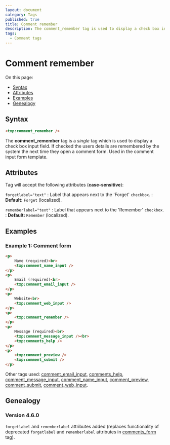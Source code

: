 ```yaml
---
layout: document
category: Tags
published: true
title: Comment remember
description: The comment_remember tag is used to display a check box input field.
tags:
  - Comment tags
---
```


# Comment remember

On this page:

* [Syntax](#syntax)
* [Attributes](#attributes)
* [Examples](#examples)
* [Genealogy](#genealogy)

## Syntax

~~~ html
<txp:comment_remember />
~~~

The **comment_remember** tag is a *single* tag which is used to display a check box input field. If checked the users details are remembered by the system the next time they open a comment form. Used in the comment input form template.

## Attributes

Tag will accept the following attributes (**case-sensitive**):

`forgetlabel="text"`
: Label that appears next to the 'Forget' `checkbox`.
: **Default:** `Forget` (localized).

`rememberlabel="text"`
: Label that appears next to the 'Remember' `checkbox`.
: **Default:** `Remember` (localized).

## Examples

### Example 1: Comment form

~~~ html
<p>
    Name (required)<br>
    <txp:comment_name_input />
</p>
<p>
    Email (required)<br>
    <txp:comment_email_input />
</p>
<p>
    Website<br>
    <txp:comment_web_input />
</p>
<p>
    <txp:comment_remember />
</p>
<p>
    Message (required)<br>
    <txp:comment_message_input /><br>
    <txp:comments_help />
</p>
<p>
    <txp:comment_preview />
    <txp:comment_submit />
</p>
~~~

Other tags used: [comment_email_input](comment_email_input), [comments_help](comments_help), [comment_message_input](comment_message-input), [comment_name_input](comment_name_input), [comment_preview](comment_preview), [comment_submit](comment_submit), [comment_web_input](comment_web_input).

## Genealogy

### Version 4.6.0

`forgetlabel` and `rememberlabel` attributes added (replaces functionality of deprecated `forgetlabel` and `rememberlabel` attributes in [comments_form](comments_form) tag).
